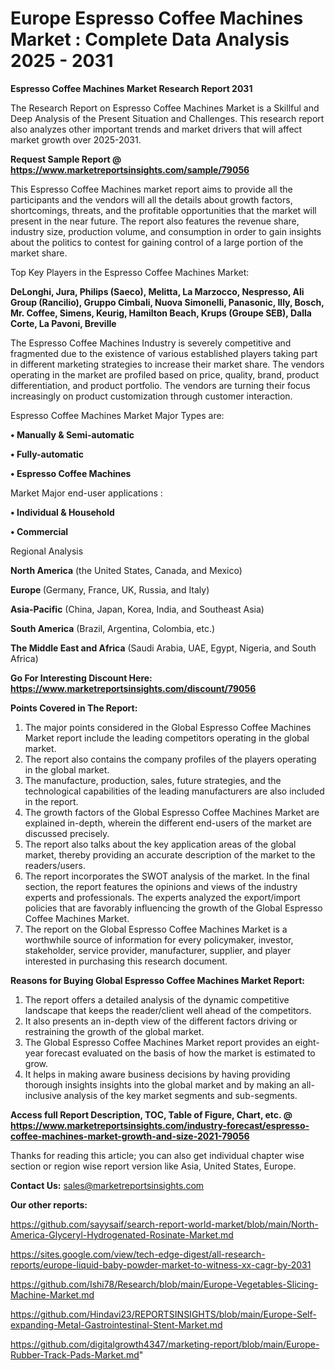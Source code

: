 # Europe Espresso Coffee Machines Market : Complete Data Analysis 2025 - 2031

<strong>Espresso Coffee Machines Market Research Report 2031</strong>

The Research Report on Espresso Coffee Machines Market is a Skillful and Deep Analysis of the Present Situation and Challenges. This research report also analyzes other important trends and market drivers that will affect market growth over 2025-2031.

<strong>Request Sample Report @ <a href=https://www.marketreportsinsights.com/sample/79056>https://www.marketreportsinsights.com/sample/79056</a></strong>

This Espresso Coffee Machines market report aims to provide all the participants and the vendors will all the details about growth factors, shortcomings, threats, and the profitable opportunities that the market will present in the near future. The report also features the revenue share, industry size, production volume, and consumption in order to gain insights about the politics to contest for gaining control of a large portion of the market share.

Top Key Players in the Espresso Coffee Machines Market:

<strong>DeLonghi, Jura, Philips (Saeco), Melitta, La Marzocco, Nespresso, Ali Group (Rancilio), Gruppo Cimbali, Nuova Simonelli, Panasonic, Illy, Bosch, Mr. Coffee, Simens, Keurig, Hamilton Beach, Krups (Groupe SEB), Dalla Corte, La Pavoni, Breville</strong>

The Espresso Coffee Machines Industry is severely competitive and fragmented due to the existence of various established players taking part in different marketing strategies to increase their market share. The vendors operating in the market are profiled based on price, quality, brand, product differentiation, and product portfolio. The vendors are turning their focus increasingly on product customization through customer interaction.

Espresso Coffee Machines Market Major Types are:

<strong>• Manually & Semi-automatic

• Fully-automatic

• Espresso Coffee Machines</strong>

Market Major end-user applications :

<strong>• Individual & Household

• Commercial</strong>

Regional Analysis

</u><strong><b>North America</b></strong> (the United States, Canada, and Mexico)

<strong><b>Europe </b></strong>(Germany, France, UK, Russia, and Italy)

<strong><b>Asia-Pacific</b></strong> (China, Japan, Korea, India, and Southeast Asia)

<strong><b>South America</b></strong> (Brazil, Argentina, Colombia, etc.)

<strong><b>The Middle East and Africa</b></strong> (Saudi Arabia, UAE, Egypt, Nigeria, and South Africa)

<strong>Go For Interesting Discount Here: <a href=https://www.marketreportsinsights.com/discount/79056>https://www.marketreportsinsights.com/discount/79056</a></strong>

<strong>Points Covered in The Report:</strong>
<ol>
  <li>The major points considered in the Global Espresso Coffee Machines Market report include the leading competitors operating in the global market.</li>
  <li>The report also contains the company profiles of the players operating in the global market.</li>
  <li>The manufacture, production, sales, future strategies, and the technological capabilities of the leading manufacturers are also included in the report.</li>
  <li>The growth factors of the Global Espresso Coffee Machines Market are explained in-depth, wherein the different end-users of the market are discussed precisely.</li>
  <li>The report also talks about the key application areas of the global market, thereby providing an accurate description of the market to the readers/users.</li>
  <li>The report incorporates the SWOT analysis of the market. In the final section, the report features the opinions and views of the industry experts and professionals. The experts analyzed the export/import policies that are favorably influencing the growth of the Global Espresso Coffee Machines Market.</li>
  <li>The report on the Global Espresso Coffee Machines Market is a worthwhile source of information for every policymaker, investor, stakeholder, service provider, manufacturer, supplier, and player interested in purchasing this research document.</li>
</ol>
<strong>Reasons for Buying Global Espresso Coffee Machines Market Report:</strong>

<ol>
  <li>The report offers a detailed analysis of the dynamic competitive landscape that keeps the reader/client well ahead of the competitors.</li>
  <li>It also presents an in-depth view of the different factors driving or restraining the growth of the global market.</li>
  <li>The Global Espresso Coffee Machines Market report provides an eight-year forecast evaluated on the basis of how the market is estimated to grow.</li>
  <li>It helps in making aware business decisions by having providing thorough insights insights into the global market and by making an all-inclusive analysis of the key market segments and sub-segments.</li>
</ol>
<strong>Access full Report Description, TOC, Table of Figure, Chart, etc. @ <a href=https://www.marketreportsinsights.com/industry-forecast/espresso-coffee-machines-market-growth-and-size-2021-79056>https://www.marketreportsinsights.com/industry-forecast/espresso-coffee-machines-market-growth-and-size-2021-79056</a></strong>


Thanks for reading this article; you can also get individual chapter wise section or region wise report version like Asia, United States, Europe.

<strong>Contact Us:</strong>
sales@marketreportsinsights.com

<strong>Our other reports:</strong>

<a href=https://github.com/sayysaif/search-report-world-market/blob/main/North-America-Glyceryl-Hydrogenated-Rosinate-Market.md>https://github.com/sayysaif/search-report-world-market/blob/main/North-America-Glyceryl-Hydrogenated-Rosinate-Market.md</a>

<a href=https://sites.google.com/view/tech-edge-digest/all-research-reports/europe-liquid-baby-powder-market-to-witness-xx-cagr-by-2031>https://sites.google.com/view/tech-edge-digest/all-research-reports/europe-liquid-baby-powder-market-to-witness-xx-cagr-by-2031</a>

<a href=https://github.com/Ishi78/Research/blob/main/Europe-Vegetables-Slicing-Machine-Market.md>https://github.com/Ishi78/Research/blob/main/Europe-Vegetables-Slicing-Machine-Market.md</a>

<a href=https://github.com/Hindavi23/REPORTSINSIGHTS/blob/main/Europe-Self-expanding-Metal-Gastrointestinal-Stent-Market.md>https://github.com/Hindavi23/REPORTSINSIGHTS/blob/main/Europe-Self-expanding-Metal-Gastrointestinal-Stent-Market.md</a>

<a href=https://github.com/digitalgrowth4347/marketing-report/blob/main/Europe-Rubber-Track-Pads-Market.md>https://github.com/digitalgrowth4347/marketing-report/blob/main/Europe-Rubber-Track-Pads-Market.md</a>"
